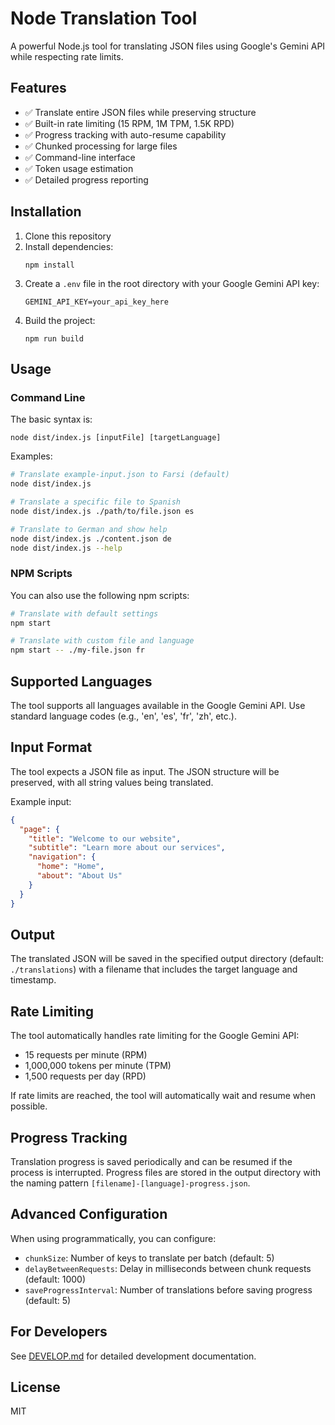 # Node Translation Tool

A powerful Node.js tool for translating JSON files using Google's Gemini API while respecting rate limits.

## Features

- ✅ Translate entire JSON files while preserving structure
- ✅ Built-in rate limiting (15 RPM, 1M TPM, 1.5K RPD)
- ✅ Progress tracking with auto-resume capability
- ✅ Chunked processing for large files
- ✅ Command-line interface
- ✅ Token usage estimation
- ✅ Detailed progress reporting

## Installation

1. Clone this repository
2. Install dependencies:
   ```
   npm install
   ```
3. Create a `.env` file in the root directory with your Google Gemini API key:
   ```
   GEMINI_API_KEY=your_api_key_here
   ```
4. Build the project:
   ```
   npm run build
   ```

## Usage

### Command Line

The basic syntax is:

```
node dist/index.js [inputFile] [targetLanguage]
```

Examples:

```bash
# Translate example-input.json to Farsi (default)
node dist/index.js

# Translate a specific file to Spanish
node dist/index.js ./path/to/file.json es

# Translate to German and show help
node dist/index.js ./content.json de
node dist/index.js --help
```

### NPM Scripts

You can also use the following npm scripts:

```bash
# Translate with default settings
npm start

# Translate with custom file and language
npm start -- ./my-file.json fr
```

## Supported Languages

The tool supports all languages available in the Google Gemini API. Use standard language codes (e.g., 'en', 'es', 'fr', 'zh', etc.).

## Input Format

The tool expects a JSON file as input. The JSON structure will be preserved, with all string values being translated.

Example input:

```json
{
  "page": {
    "title": "Welcome to our website",
    "subtitle": "Learn more about our services",
    "navigation": {
      "home": "Home",
      "about": "About Us"
    }
  }
}
```

## Output

The translated JSON will be saved in the specified output directory (default: `./translations`) with a filename that includes the target language and timestamp.

## Rate Limiting

The tool automatically handles rate limiting for the Google Gemini API:

- 15 requests per minute (RPM)
- 1,000,000 tokens per minute (TPM)
- 1,500 requests per day (RPD)

If rate limits are reached, the tool will automatically wait and resume when possible.

## Progress Tracking

Translation progress is saved periodically and can be resumed if the process is interrupted. Progress files are stored in the output directory with the naming pattern `[filename]-[language]-progress.json`.

## Advanced Configuration

When using programmatically, you can configure:

- `chunkSize`: Number of keys to translate per batch (default: 5)
- `delayBetweenRequests`: Delay in milliseconds between chunk requests (default: 1000)
- `saveProgressInterval`: Number of translations before saving progress (default: 5)

## For Developers

See [DEVELOP.md](DEVELOP.md) for detailed development documentation.

## License

MIT

